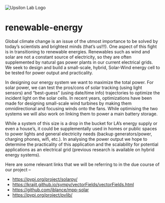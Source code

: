 ![Upsilon Lab Logo](https://upsilonlab.files.wordpress.com/2018/01/logo-empty-shape-white.png?w=486)
# renewable-energy


Global climate change is an issue of the utmost importance to be solved by today’s scientists and brightest minds (that’s us!!!). One aspect of this fight is in transitioning to renewable energies. Renewables such as wind and solar are not a constant source of electricity, so they are often supplemented by natural gas power plants in our current electrical grids. We seek to design and build a small-scale, hybrid, Solar-Wind energy cell to be tested for power output and practicality.

In designing our energy system we want to maximize the total power. For solar power, we can test the pros/cons of solar tracking (using light sensors) and “best-guess” (using date/time info) trajectories to optimize the incident light on the solar cells. In recent years, optimizations have been made for designing small-scale wind turbines by making them omnidirectional and focusing winds onto the fans. While optimising the two systems we will also work on linking them to power a main battery storage.

While a system of this size is a drop in the bucket for LA’s energy supply or even a house’s, it could be supplementally used in homes or public spaces to power lights and general electricity needs (backup generators/power, charging phones, wifi, etc.). In analysing the power output we hope to determine the practicality of this application and the scalability for potential applications as an electrical grid (previous research is available on hybrid energy systems).

Here are some relevant links that we will be referring to in the due course of our project –

* https://pypi.org/project/solarpy/
* https://krajit.github.io/sympy/vectorFields/vectorFields.html
* https://github.com/jblance/mpp-solar
* https://pypi.org/project/pvlib/
